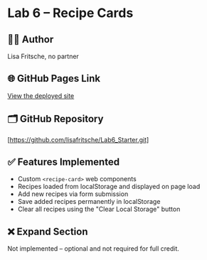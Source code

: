 # Lab 6 – Recipe Cards

## 👩‍💻 Author
Lisa Fritsche, no partner

## 🌐 GitHub Pages Link
[View the deployed site](http://127.0.0.1:3002/index.html?imgSrc=.%2Fassets%2Fimages%2F1_spooky-ghost-cookies.jpeg&imgAlt=Test+Cookies&titleTxt=My+Test+Cookies&titleLnk=https%3A%2F%2Fexample.com&rating=5&numRatings=10&organization=Test+Bakery&lengthTime=45+min&ingredients=sugar%2C+flour%2C+butter)

## 🗂 GitHub Repository
[https://github.com/lisafritsche/Lab6_Starter.git]

## ✅ Features Implemented
- Custom `<recipe-card>` web components 
- Recipes loaded from localStorage and displayed on page load
- Add new recipes via form submission
- Save added recipes permanently in localStorage
- Clear all recipes using the "Clear Local Storage" button

## ❌ Expand Section
Not implemented – optional and not required for full credit.
